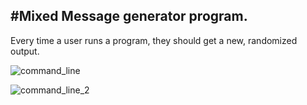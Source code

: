 #Mixed Message generator program. 
-------
Every time a user runs a program, they should get a new, randomized output. 

![command_line](https://github.com/user-attachments/assets/5df8d99a-083d-4e02-871c-b07b35013abd)


![command_line_2](https://github.com/user-attachments/assets/957b2064-1824-47d7-906f-f1bf5163f6f5)
